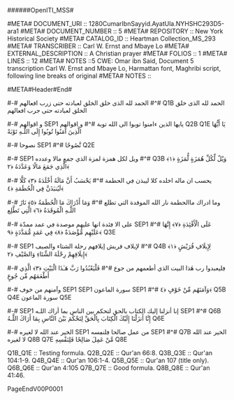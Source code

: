 ######OpenITI_MSS#

#META# DOCUMENT_URI	:: 1280CumarIbnSayyid.AyatUla.NYHSHC293D5-ara1
#META# DOCUMENT_NUMBER	:: 5
#META# REPOSITORY	:: New York Historical Society
#META# CATALOG_ID	:: Heartman Collection_MS_293
#META# TRANSCRIBER	:: Carl W. Ernst and Mbaye Lo
#META# EXTERNAL_DESCRIPTION	:: A Christian prayer
#META# FOLIOS	:: 1
#META# LINES	:: 12
#META# NOTES	::5 CWE: Omar ibn Said, Document 5 transcription Carl W. Ernst and Mbaye Lo, Harmattan font, Maghribi script, following line breaks of original
#META# NOTES	::

#META#Header#End#

#-# الحمد لله الذی خلق الخلق لعبادته حتی زرب افعالهم
#^# Q1B الحمد لله الذی خلق الخلق لعبادته حتی جرب افعالهم

#-# و اقوالهم SEP1 يايها الذين ءامنوا توبوا الى الله توبة
#^# و اقوالهم Q2B Q1E يَا أَيُّهَا الَّذِينَ آمَنُوا تُوبُوا إِلَى اللَّـهِ تَوْبَةً

#-# نصوحا SEP1
#^# نَّصُوحًا Q2E

#-# SEP1 ويل لكل همزة لمزة الذي جمع مالا وعدده
#^# Q3B وَيْلٌ لِّكُلِّ هُمَزَةٍ لُّمَزَةٍ ﴿١﴾ الَّذِي جَمَعَ مَالًا وَعَدَّدَهُ ﴿٢﴾

#-# يحسب ان ماله اخلده كلا ليبذن ڢي الحطمة
#^# يَحْسَبُ أَنَّ مَالَهُ أَخْلَدَهُ ﴿٣﴾ كَلَّا لَيُنبَذَنَّ فِي الْحُطَمَةِ ﴿٤﴾

#-# وما ادراك ماالحطمة نار الله الموفدة التي تطلع
#^# وَمَا أَدْرَاكَ مَا الْحُطَمَةُ ﴿٥﴾ نَارُ اللَّـهِ الْمُوقَدَةُ ﴿٦﴾ الَّتِي تَطَّلِع

#-# على الا ڢئدة انها عليهم موصدة ڢي عمد ممدّة SEP1
#^# عَلَى الْأَفْئِدَةِ ﴿٧﴾ إِنَّهَا عَلَيْهِم مُّؤْصَدَةٌ ﴿٨﴾ فِي عَمَدٍ مُّمَدَّدَةٍ ﴿٩﴾ Q3E

#-# SEP1 لإيلاڢ ڧريش إيلاڢهم رحلة الشتاء والصيڢ
#^# Q4B لِإِيلَافِ قُرَيْشٍ ﴿١﴾ إِيلَافِهِمْ رِحْلَةَ الشِّتَاءِ وَالصَّيْفِ ﴿٢﴾

#-# ڢليعبدوا رب هٰذا البيت الذي أطعمهم من جوع
#^# فَلْيَعْبُدُوا رَبَّ هَـٰذَا الْبَيْتِ ﴿٣﴾ الَّذِي أَطْعَمَهُم مِّن جُوعٍ

#-# وآمنهم من خوڢ SEP1 SEP1 سورة الماعون SEP1
#^# وَآمَنَهُم مِّنْ خَوْفٍ ﴿٤﴾ Q5B Q4E سورة الماعون Q5E

#-# SEP1 إنا أنزلنا إليك الكتاب بالحق لتحكم بين الناس بما أراك اللـه SEP1
#^# Q6B إِنَّا أَنزَلْنَا إِلَيْكَ الْكِتَابَ بِالْحَقِّ لِتَحْكُمَ بَيْنَ النَّاسِ بِمَا أَرَاكَ اللَّـهُ Q6E

#-#  الخير عند الله لا لغيره SEP1 من عمل صالحا ڢلنڢسه SEP1
#^# Q7B الخير عند الله لا لغيره Q8B Q7E مَّنْ عَمِلَ صَالِحًا فَلِنَفْسِهِ Q8E

Q1B_Q1E :: Testing formula.
Q2B_Q2E :: Qur'an 66:8.
Q3B_Q3E :: Qur'an 104:1-9.
Q4B_Q4E :: Qur'an 106:1-4.
Q5B_Q5E :: Qur'an 107 (title only).
Q6B_Q6E :: Qur'an 4:105
Q7B_Q7E :: Good formula.
Q8B_Q8E :: Qur'an 41:46.

PageEndV00P0001